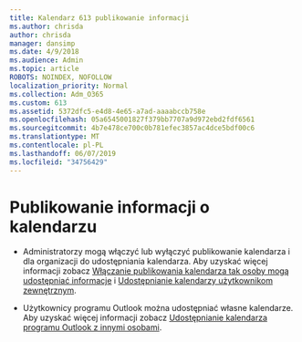```yaml
---
title: Kalendarz 613 publikowanie informacji
ms.author: chrisda
author: chrisda
manager: dansimp
ms.date: 4/9/2018
ms.audience: Admin
ms.topic: article
ROBOTS: NOINDEX, NOFOLLOW
localization_priority: Normal
ms.collection: Adm_O365
ms.custom: 613
ms.assetid: 5372dfc5-e4d8-4e65-a7ad-aaaabccb758e
ms.openlocfilehash: 05a6545001827f379bb7707a9d972ebd2fdf6561
ms.sourcegitcommit: 4b7e478ce700c0b781efec3857ac4dce5bdf00c6
ms.translationtype: MT
ms.contentlocale: pl-PL
ms.lasthandoff: 06/07/2019
ms.locfileid: "34756429"
---
```

# <a name="calendar-publishing-information"></a>Publikowanie informacji o kalendarzu

- Administratorzy mogą włączyć lub wyłączyć publikowanie kalendarza i dla organizacji do udostępniania kalendarza. Aby uzyskać więcej informacji zobacz [Włączanie publikowania kalendarza tak osoby mogą udostępniać informacje](https://support.office.com/article/EB432E21-AAF0-466B-BF85-CEFEC0C7C4FC) i [Udostępnianie kalendarzy użytkownikom zewnętrznym](https://support.office.com/article/FB00DD4E-2D5F-4E8D-8FF4-94B2CF002BDD).

- Użytkownicy programu Outlook można udostępniać własne kalendarze. Aby uzyskać więcej informacji zobacz [Udostępnianie kalendarza programu Outlook z innymi osobami](https://support.office.com/article/353ed2c1-3ec5-449d-8c73-6931a0adab88).
